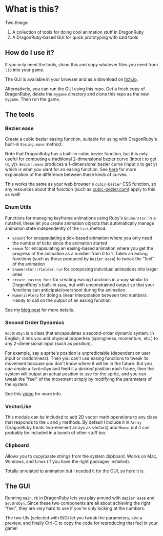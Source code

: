 # What is this?

Two things:

1. A collection of tools for doing cool animation stuff in DragonRuby
2. A DragonRuby-based GUI for quick prototyping with said tools

## How do I use it?

If you only need the tools, clone this and copy whatever files you need from
`lib` into your game.

The GUI is available in your browser and as a download on [Itch.io][itch].

[itch]: https://silverhammermba.itch.io/dragonruby-animation-editor

Alternatively, you can run the GUI using this repo. Get a fresh copy of
DragonRuby, delete the `mygame` directory and clone this repo as the new
`mygame`. Then run the game.

## The tools

### Bezier.ease

Create a cubic bezier easing function, suitable for using with DragonRuby's
built-in `Easing.ease` method.

Note that DragonRuby has a built-in cubic bezier function, but it is only useful
for computing a traditional 2-dimensional bezier curve (input t to get (x, y)).
`Bezier.ease` produces a 1-dimensional bezier curve (input x to get y) which
is what you want for an easing function. See [here][bez] for more explanation of
the difference between these kinds of curves.

[bez]: https://asawicki.info/articles/Bezier_Curve_as_Easing_Function.htm

This works the same as your web browser's `cubic-bezier` CSS function, so any
resources about that function (such as [cubic-bezier.com][cb]) apply to this as
well!

[cb]: https://cubic-bezier.com

### Enum Utils

Functions for managing keyframe animations using Ruby's `Enumerator`. In a
nutshell, these let you create animation objects that automatically manage
animation state independently of the `tick` method.

* `ecount` for encapsulating a tick-based animation where you only need the
  number of ticks since the animation started
* `eease` for encapsulating an easing-based animation where you get the progress
  of the animation as a number from 0 to 1. Takes an easing functions (such as
  those produced by `Bezier.ease`) to tweak the "feel" of the animation
* `Enumerator::Yielder.run` for composing individual animations into larger ones
* `create_easing_func` for creating easing functions in a way similar to
  DragonRuby's built-in `ease`, but with unconstrained output so that your
  functions can anticipate/overshoot during the animation
* `Numeric#lerp` for doing a linear interpolation between two numbers. Handy to
  call on the output of an easing function

See my [blog post][enum] for more details.

[enum]: https://silverhammermba.github.io/blog/2023/02/08/animation

### Second Order Dynamics

`SecOrdDyn` is a class that encapsulates a second-order dynamic system. In
English, it lets you add physical properties (springiness, momentum, etc.) to
any 2-dimensional input (such as position).

For example, say a sprite's position is unpredictable (dependent on user input
or randomness). Then you can't use easing functions to tweak its movement
because you don't know where it will be in the future. But you _can_ create a
`SecOrdDyn` and feed it a _desired_ position each frame, then the system will
output an actual position to use for the sprite, and you can tweak the "feel" of
the movement simply by modifying the parameters of the system.

See this [video][dyn] for more info.

[dyn]: https://www.youtube.com/watch?v=KPoeNZZ6H4s

### VectorLike

This module can be included to add 2D vector math operations to any class that
responds to the `x` and `y` methods. By default I include it in `Array`
(DragonRuby treats two-element arrays as vectors) and `Mouse` but it can
probably be included in a bunch of other stuff too.

### Clipboard

Allows you to copy/paste strings from the system clipboard. Works on Mac,
Windows, and Linux (if you have the right packages installed).

Totally unrelated to animation but I needed it for the GUI, so here it is.

## The GUI

Running `main.rb` in DragonRuby lets you play around with `Bezier.ease` and
`SecOrdDyn`. Since these two components are all about achieving the right
"feel", they are very hard to use if you're only looking at the numbers.

The two UIs (selected with B/D) let you tweak the parameters, see a preview, and
finally Ctrl-C to copy the code for reproducing that feel in your game!
